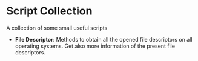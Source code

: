# Script Collection
A collection of some small useful scripts

- **File Descriptor**: Methods to obtain all the opened file descriptors on all operating systems. Get also more information of the present file descriptors.


